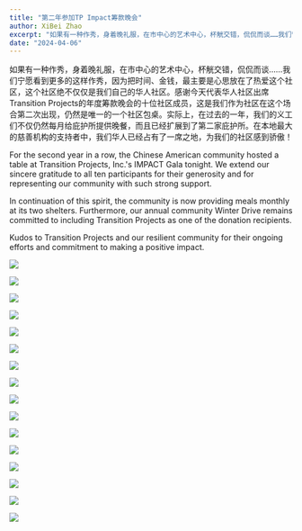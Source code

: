```yaml
---
title: "第二年参加TP Impact筹款晚会"
author: XiBei Zhao
excerpt: "如果有一种作秀，身着晚礼服，在市中心的艺术中心，杯觥交错，侃侃而谈……我们宁愿看到更多的这样作秀，因为把时间、金钱，最主要是心思放在了热爱这个社区，这个社区绝不仅仅是我们自己的华人社区。感谢今天代表华人社区出席Transition Projects的年度筹款晚会的十位社区成员，这是我们作为社区在这个场合第二次出现，仍然是唯一的一个社区包桌。实际上，在过去的一年，我们的义工们不仅仍然每月给庇护所提供晚餐，而且已经扩展到了第二家庇护所。在本地最大的慈善机构的支持者中，我们华人已经占有了一席之地，为我们的社区感到骄傲！"
date: "2024-04-06"
---
```


如果有一种作秀，身着晚礼服，在市中心的艺术中心，杯觥交错，侃侃而谈……我们宁愿看到更多的这样作秀，因为把时间、金钱，最主要是心思放在了热爱这个社区，这个社区绝不仅仅是我们自己的华人社区。感谢今天代表华人社区出席Transition Projects的年度筹款晚会的十位社区成员，这是我们作为社区在这个场合第二次出现，仍然是唯一的一个社区包桌。实际上，在过去的一年，我们的义工们不仅仍然每月给庇护所提供晚餐，而且已经扩展到了第二家庇护所。在本地最大的慈善机构的支持者中，我们华人已经占有了一席之地，为我们的社区感到骄傲！

For the second year in a row, the Chinese American community hosted a table at Transition Projects, Inc.'s IMPACT Gala tonight. We extend our sincere gratitude to all ten participants for their generosity and for representing our community with such strong support.

In continuation of this spirit, the community is now providing meals monthly at its two shelters. Furthermore, our annual community Winter Drive remains committed to including Transition Projects as one of the donation recipients.

Kudos to Transition Projects and our resilient community for their ongoing efforts and commitment to making a positive impact.

![](https://res.cloudinary.com/dhngj18do/image/upload/f_auto,q_auto/v1/images/436952619_411762961488792_2008887932236001864_n)

![](https://res.cloudinary.com/dhngj18do/image/upload/f_auto,q_auto/v1/images/436898582_411481264850295_171297789120978905_n)

![](https://res.cloudinary.com/dhngj18do/image/upload/f_auto,q_auto/v1/images/436816032_411481344850287_6738734627562884120_n)

![](https://res.cloudinary.com/dhngj18do/image/upload/f_auto,q_auto/v1/images/436771443_411481468183608_2543972535120135042_n)

![](https://res.cloudinary.com/dhngj18do/image/upload/f_auto,q_auto/v1/images/436866526_411481441516944_5746388290781115112_n)

![](https://res.cloudinary.com/dhngj18do/image/upload/f_auto,q_auto/v1/images/436855374_411481488183606_6879437134361963418_n)

![](https://res.cloudinary.com/dhngj18do/image/upload/f_auto,q_auto/v1/images/436934811_411481241516964_3717380130820826860_n)

![](https://res.cloudinary.com/dhngj18do/image/upload/f_auto,q_auto/v1/images/437053941_411481708183584_5039351332945380244_n)

![](https://res.cloudinary.com/dhngj18do/image/upload/f_auto,q_auto/v1/images/436804446_411481381516950_7816165686009933676_n)

![](https://res.cloudinary.com/dhngj18do/image/upload/f_auto,q_auto/v1/images/436622399_411481794850242_184698550486965161_n)

![](https://res.cloudinary.com/dhngj18do/image/upload/f_auto,q_auto/v1/images/436944825_411481734850248_5284680654865082865_n)

![](https://res.cloudinary.com/dhngj18do/image/upload/f_auto,q_auto/v1/images/436787760_411481534850268_5244519423051638862_n)

![](https://res.cloudinary.com/dhngj18do/image/upload/f_auto,q_auto/v1/images/436770126_411481568183598_6032576664113017781_n)

![](https://res.cloudinary.com/dhngj18do/image/upload/f_auto,q_auto/v1/images/436747031_411481581516930_1100270998611021281_n)

![](https://res.cloudinary.com/dhngj18do/image/upload/f_auto,q_auto/v1/images/436944678_411481624850259_7548603361626676781_n)

![](https://res.cloudinary.com/dhngj18do/image/upload/f_auto,q_auto/v1/images/436784508_411762114822210_1971125396406840218_n)
